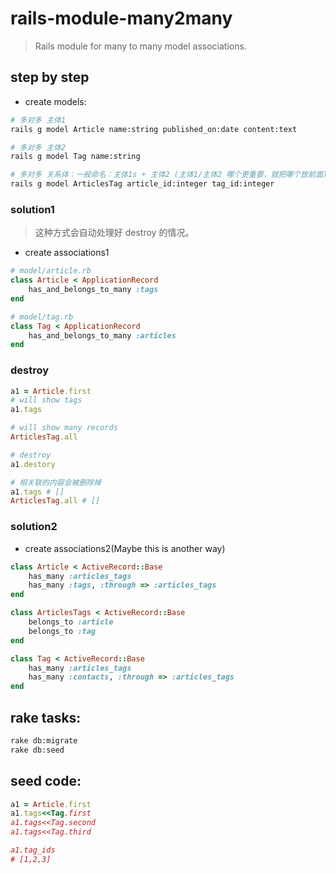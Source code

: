 # rails-module-many2many
> Rails module for many to many model associations.

## step by step
- create models:
```bash
# 多对多 主体1
rails g model Article name:string published_on:date content:text

# 多对多 主体2
rails g model Tag name:string

# 多对多 关系体：一般命名：主体1s + 主体2 (主体1/主体2 哪个更重要，就把哪个放前面)
rails g model ArticlesTag article_id:integer tag_id:integer
```

### solution1
> 这种方式会自动处理好 destroy 的情况。
- create associations1
```rb
# model/article.rb
class Article < ApplicationRecord
    has_and_belongs_to_many :tags
end

# model/tag.rb
class Tag < ApplicationRecord
    has_and_belongs_to_many :articles
end
```

### destroy
```rb
a1 = Article.first
# will show tags
a1.tags

# will show many records
ArticlesTag.all

# destroy
a1.destory

# 相关联的内容会被删除掉
a1.tags # []
ArticlesTag.all # []
```


### solution2
- create associations2(Maybe this is another way)
```rb
class Article < ActiveRecord::Base
    has_many :articles_tags
    has_many :tags, :through => :articles_tags
end

class ArticlesTags < ActiveRecord::Base
    belongs_to :article
    belongs_to :tag
end

class Tag < ActiveRecord::Base
    has_many :articles_tags
    has_many :contacts, :through => :articles_tags
end
```

## rake tasks:
```bash
rake db:migrate
rake db:seed
```

## seed code:
```rb
a1 = Article.first
a1.tags<<Tag.first
a1.tags<<Tag.second
a1.tags<<Tag.third

a1.tag_ids
# [1,2,3]
```